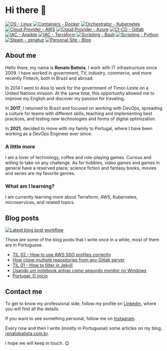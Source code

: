 # Hi there 👋

<!--
**zenatuz/zenatuz** is a ✨ _special_ ✨ repository because its `README.md` (this file) appears on your GitHub profile.

Here are some ideas to get you started:

- 🔭 I’m currently working on ...
- 🌱 I’m currently learning ...
- 👯 I’m looking to collaborate on ...
- 🤔 I’m looking for help with ...
- 💬 Ask me about ...
- 📫 How to reach me: ...
- 😄 Pronouns: ...
- ⚡ Fun fact: ...
-->

<!-- ![renato_batista_350.png](renato_batista_350.png) -->

<!-- ![Github stats](https://github-readme-stats.vercel.app/api?username=zenatuz&theme=chartreuse-dark&show_icons=true&count_private=true) -->

<!-- ![Top Languages Card](https://github-readme-stats.vercel.app/api/top-langs/?username=zenatuz&theme=chartreuse-dark) -->

[![OS - Linux](https://img.shields.io/badge/OS-Linux-blue?logo=linux)](https://en.wikipedia.org/wiki/Linux)
[![Containers - Docker](https://img.shields.io/badge/Containers-Docker-blue?logo=docker)](https://www.docker.com/)
[![Orchestrator - Kubernetes](https://img.shields.io/badge/Orchestrator-Kubernetes-blue?logo=kubernetes)](https://kubernetes.io/)
[![Cloud Provider - AWS](https://img.shields.io/badge/Cloud_Provider-AWS-blue?logo=azure)](https://aws.amazon.com/)
[![Cloud Provider - Azure](https://img.shields.io/badge/Cloud_Provider-Azure-blue?logo=azure)](https://azure.com/)
[![CI-CD - Gitlab](https://img.shields.io/badge/CI/CD-Gitlab-informational?style=flat-square-square&logo=gitlab)](https://about.gitlab.com/)
[![IAC - Ansible](https://img.shields.io/badge/Automation-Ansible-informational?style=flat-square-square&logo=ansible)](https://www.ansible.com/)
[![IAC - Terraform](https://img.shields.io/badge/Automation-Terraform-informational?style=flat-square-square&logo=terraform)](https://www.terraform.io/)
[![Scripting - Bash](https://img.shields.io/badge/Scripting-Bash-blue?logo=shell)](https://www.shellscript.sh/)
[![Scripting - Python](https://img.shields.io/badge/Scripting-Python-blue?logo=python)](https://www.python.org/)
[![Steam - zenatuz](https://img.shields.io/badge/Steam-zenatuz-blue?logo=steam)](https://steamcommunity.com/id/zenatuz/)
[![Personal Site - Blog](https://img.shields.io/badge/Personal_Site-Blog-blue?logo=jekyll)](https://renatobatista.com.br)

## About me

Hello there, my name is **Renato Batista**, I work with IT infrastructure since 2009. I have worked in government, TV, industry, commerce, and more recently Fintech, both in Brazil and abroad.

In 2014 I went to Asia to work for the government of Timor-Leste on a United Nations mission. At the same time, this opportunity allowed me to improve my English and discover my passion for traveling.

In **2017**, I returned to Brazil and focused on working with DevOps, spreading a culture for teams with different skills, teaching and implementing best practices, and testing new technologies and forms of digital optimization.

In **2021**, decided to move with my family to Portugal, where I have been working as a DevOps Engineer ever since.

### A little more

I am a lover of technology, coffee and role-playing games. Curious and willing to take on any challenge. As for hobbies, video games and games in general have a reserved place; science fiction and fantasy books, movies and series are my favorite genres.

### What am I learning?

I am currently learning more about Terraform, AWS, Kubernetes, microservices, and related topics.

## Blog posts

[![Latest blog post workflow](https://github.com/zenatuz/zenatuz/actions/workflows/blog-post-workflow.yml/badge.svg?branch=master)](https://github.com/zenatuz/zenatuz/actions/workflows/blog-post-workflow.yml)

Those are some of the blog posts that I write once in a while, most of them are in Portuguese.

<!-- BLOG-POST-LIST:START -->
- [TIL 02 - How to use AWS SSO profiles correctly](https://renatobatista.com.br/til/02)
- [How clone multiple repositories from any Gitlab server](https://renatobatista.com.br/blog/gitlab-clone-repos)
- [TIL 01 - How to filter in Jekyll](https://renatobatista.com.br/til/01)
- [Usando um notebook antigo como segundo monitor no Windows](https://renatobatista.com.br/blog/monitor-sem-fio)
- [Portugal: O início](https://renatobatista.com.br/blog/portugal-o-inicio)
<!-- BLOG-POST-LIST:END -->

## Contact me

To get to know my professional side, follow my profile on [Linkedin](https://linkedin.com/in/zenatuz), where you will find all the details.

If you want to see something personal, follow me on [Instagram](https://instagram.com/zenatuz).

Every now and then I write (mostly in Portuguese) some articles on my blog, [renatobatista.com.br](https://renatobatista.com.br).

I hope we will keep in touch. 😉
